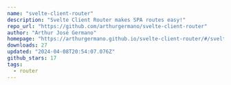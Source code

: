 ```yaml
---
name: "svelte-client-router"
description: "Svelte Client Router makes SPA routes easy!"
repo_url: "https://github.com/arthurgermano/svelte-client-router"
author: "Arthur José Germano"
homepage: "https://arthurgermano.github.io/svelte-client-router/#/svelte-client-router/v2/presentation"
downloads: 27
updated: "2024-04-08T20:54:07.076Z"
github_stars: 17
tags: 
  - router
---
```

